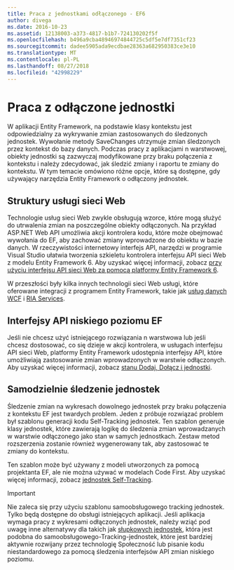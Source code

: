 ```yaml
---
title: Praca z jednostkami odłączonego - EF6
author: divega
ms.date: 2016-10-23
ms.assetid: 12138003-a373-4817-b1b7-724130202f5f
ms.openlocfilehash: b496a9cba48946974844725c5df5e7df7351cf23
ms.sourcegitcommit: dadee5905ada9ecdbae28363a682950383ce3e10
ms.translationtype: MT
ms.contentlocale: pl-PL
ms.lasthandoff: 08/27/2018
ms.locfileid: "42998229"
---
```

# <a name="working-with-disconnected-entities"></a>Praca z odłączone jednostki
W aplikacji Entity Framework, na podstawie klasy kontekstu jest odpowiedzialny za wykrywanie zmian zastosowanych do śledzonych jednostek. Wywołanie metody SaveChanges utrzymuje zmian śledzonych przez kontekst do bazy danych. Podczas pracy z aplikacjami n warstwowej, obiekty jednostki są zazwyczaj modyfikowane przy braku połączenia z kontekstu i należy zdecydować, jak śledzić zmiany i raportu te zmiany do kontekstu. W tym temacie omówiono różne opcje, które są dostępne, gdy używający narzędzia Entity Framework o odłączony jednostek.   

## <a name="web-service-frameworks"></a>Struktury usługi sieci Web

Technologie usług sieci Web zwykle obsługują wzorce, które mogą służyć do utrwalenia zmian na poszczególne obiekty odłączonych. Na przykład ASP.NET Web API umożliwia akcji kontrolera kodu, które może obejmować wywołania do EF, aby zachować zmiany wprowadzone do obiektu w bazie danych. W rzeczywistości internetowy interfejs API, narzędzi w programie Visual Studio ułatwia tworzenia szkieletu kontrolera interfejsu API sieci Web z modelu Entity Framework 6. Aby uzyskać więcej informacji, zobacz [przy użyciu interfejsu API sieci Web za pomocą platformy Entity Framework 6](https://docs.microsoft.com/en-us/aspnet/web-api/overview/data/using-web-api-with-entity-framework/).   

W przeszłości były kilka innych technologii sieci Web usługi, które oferowane integracji z programem Entity Framework, takie jak [usług danych WCF](https://docs.microsoft.com/dotnet/framework/data/wcf/create-a-data-service-using-an-adonet-ef-data-wcf) i [RIA Services](https://docs.microsoft.com/en-us/previous-versions/dotnet/wcf-ria/ee707344(v=vs.91)).

## <a name="low-level-ef-apis"></a>Interfejsy API niskiego poziomu EF

Jeśli nie chcesz użyć istniejącego rozwiązania n warstwowa lub jeśli chcesz dostosować, co się dzieje w akcji kontrolera, w usługach interfejsu API sieci Web, platformy Entity Framework udostępnia interfejsy API, które umożliwiają zastosowanie zmian wprowadzonych w warstwie odłączonych. Aby uzyskać więcej informacji, zobacz [stanu Dodaj, Dołącz i jednostki](~/ef6/saving/change-tracking/entity-state.md).  

## <a name="self-tracking-entities"></a>Samodzielnie śledzenie jednostek  

Śledzenie zmian na wykresach dowolnego jednostek przy braku połączenia z kontekstu EF jest twardych problem. Jeden z próbuje rozwiązać problem był szablonu generacji kodu Self-Tracking jednostek. Ten szablon generuje klasy jednostek, które zawierają logikę do śledzenia zmian wprowadzanych w warstwie odłączonego jako stan w samych jednostkach. Zestaw metod rozszerzenia zostanie również wygenerowany tak, aby zastosować te zmiany do kontekstu.

Ten szablon może być używany z modeli utworzonych za pomocą projektanta EF, ale nie można używać w modelach Code First. Aby uzyskać więcej informacji, zobacz [jednostek Self-Tracking](self-tracking-entities/index.md).  

> [!IMPORTANT]
> Nie zaleca się przy użyciu szablonu samoobsługowego tracking jednostek. Tylko będą dostępne do obsługi istniejących aplikacji. Jeśli aplikacja wymaga pracy z wykresami odłączonych jednostek, należy wziąć pod uwagę inne alternatywy dla takich jak [słupkowych jednostek](http://trackableentities.github.io/), która jest podobna do samoobsługowego-Tracking-jednostek, które jest bardziej aktywnie rozwijany przez technologię Społeczność lub pisanie kodu niestandardowego za pomocą śledzenia interfejsów API zmian niskiego poziomu.
